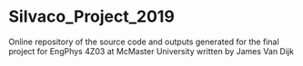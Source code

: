 # Silvaco_Project_2019
Online repository of the source code and outputs generated for the final project for EngPhys 4Z03 at McMaster University written by James Van Dijk
